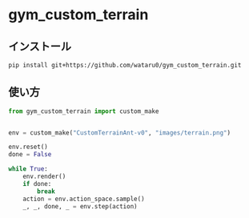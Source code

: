 # gym_custom_terrain

## インストール

```sh
pip install git+https://github.com/wataru0/gym_custom_terrain.git
```


## 使い方

```python
from gym_custom_terrain import custom_make


env = custom_make("CustomTerrainAnt-v0", "images/terrain.png")

env.reset()
done = False

while True:
    env.render()
    if done:
        break
    action = env.action_space.sample()
    _, _, done, _ = env.step(action)
```
